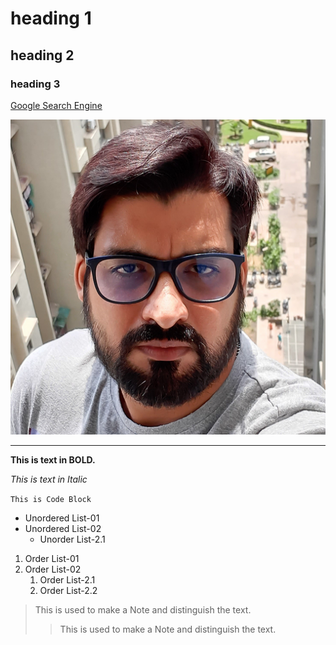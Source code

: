 # heading 1
## heading 2
### heading 3
[Google Search Engine](http://www.google.com)

![Avinash HeadShot](HeadShot-00201.png)

***

**This is text in BOLD.**

_This is text in Italic_

`This is Code Block`

* Unordered List-01
* Unordered List-02
  * Unorder List-2.1 

1. Order List-01
2. Order List-02
   1. Order List-2.1
   2. Order List-2.2

> This is used to make a Note and distinguish the text.
>> This is used to make a Note and distinguish the text.



